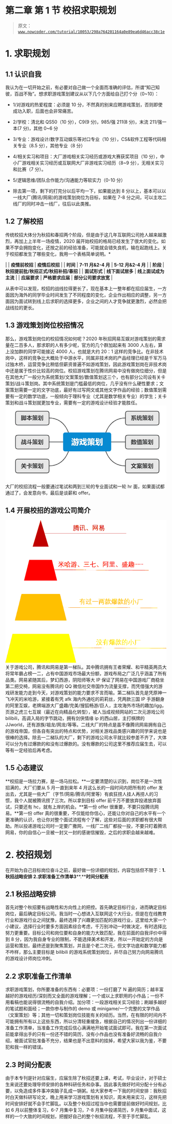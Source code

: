 # 第二章 第 1 节 校招求职规划

> 原文：[`www.nowcoder.com/tutorial/10053/298a764201164a0e89ea6d46acc38c1e`](https://www.nowcoder.com/tutorial/10053/298a764201164a0e89ea6d46acc38c1e)

# **1\. 求职规划**

## **1.1 认识自我**

我认为在一切开始之前，有必要对自己做一个全面而准确的评估，所谓“知己知彼，百战不殆”。想求职游戏策划建议从以下几个方面给自己打个分（0~10）：

*   1/对游戏的热爱程度：必须是 10 分，不然真的别来应聘游戏策划，否则即使成功入职，后面也会非常痛苦。

*   2/学校：清北和 QS50（10 分），C9(9 分)，985/强 211(8 分)，末流 211/强一本(7 分)，其他 0~6 分

*   3/专业：游戏设计/数字互动娱乐等对口专业（10 分），CS&软件工程等代码相关专业（8.5 分），其他专业（8 分）

*   4/相关实习和项目：大厂游戏相关实习经历或游戏大赛获奖项目（10 分），中小厂游戏相关实习经历或互联网大厂非游戏实习经历（8~9 分），无相关实习和比赛（7 分）。

*   5/逻辑思维/团队合作能力/沟通能力等软实力（0-10 分）

*   除去第一项，剩下的打完分以后平均一下，如果能达到 8 分以上，基本可以以一线大厂(腾讯/网易)的游戏策划岗位为目标，如果在 7-8 分之间，可以主攻二线厂的同时冲击一线厂，往后以此类推。

## **1.2 了解校招**

传统校招大体分为秋招和春招两个阶段，但是由于这几年互联网公司抢人越来越激烈，再加上上半年一场疫情，2020 届开始校招的格局已经发生了很大的变化。如果不学会拥抱变化，还按之前的经验准备，可能就会错失良机，输在起跑线上。关于校招都发生了哪些变化，我用一个表格简单说明。*

|  | **疫情前校招** | **疫情后校招** |
| **时间** | **7-11 月&2-4 月** | **5-12 月&2-4 月** |
| **阶段** | **秋招提前批/秋招正式/秋招补招/春招** |
| **面试形式** | **线下面试居多** | **线上面试成为主流** |
| **应届要求** | **严格要求应届** | **部分公司要求放宽** |

从表中可以发现，校招的战线拉得更长了，现在基本上一整年都在招应届生，一方面因为海外的同学毕业时间发生了不同程度的变化，企业作出相应的调整，另一方面因为面试转到线上后求职的选择更多，企业之间的人才竞争就更激烈，必然会把战线拉的更长。

## 1.3 游戏策划岗位校招情况

那么，游戏策划岗位的校招情况如何呢？2020 年秋招网易互娱对游戏策划的需求量在二百多人，那求职的人有多少呢，官方的几个群加起来有 3000 人左右，算上没加群的同学可能接近 4000 人，也就是大约 20：1 这样的竞争比。在非技术岗中，这样的竞争比大概处于中游水平，同属非技术岗的产品经理已经是千军万马过独木桥，运营竞争比稍低但薪资普遍不如游戏策划，因此游戏策划岗在非技术岗中还是属于性价比较高的岗位。校招游戏策划在腾讯网易中没有做岗位细分，但是在其他大厂一般分为系统策划/文案策划/数值策划这三个，也有部分公司设有关卡策划/战斗策划岗。其中系统策划是门槛最低的岗位，几乎没有什么硬性要求；文案策划需要一定的文字功底，最好有过写网文或其他文字作品的经验；数值策划需要有一定的数学功底，一般倾向于理科专业（尤其是数学相关专业）的学生；关卡策划和战斗策划就更加专业，需要有一定的游戏设计经验才能胜任。![](img/748e83d10daa50a5e0dcc4b972876730.png)大厂的校招流程一般要通过笔试和两到三轮的专业面试和一轮 hr 面，如果面试都通过了，会发意向书，最后是谈薪和 offer。

## 1.4 开展校招的游戏公司简介

![](img/1f677601a0134bc4f55d472e177ee35b.png)关于游戏公司，腾讯和网易是第一梯队。其中腾讯拥有王者荣耀、和平精英两员大将常年霸占榜一二，占有中国游戏市场最大份额，游戏布局之广泛几乎涵盖了所有品类。网易紧随其后，梦幻西游，阴阳师等大 IP 保证了网易在中国游戏厂商稳坐第二把交椅，网易没有腾讯的 QQ 微信社交帝国作为流量支撑，而凭借强大的游戏研发能力走到今天，对游戏策划的能力要求不言而喻。第二梯队首先是凭原神一飞冲天的米哈游，紧接着有凭 afk 海内外通吃的莉莉丝，凭两款三国 IP 手游翻身的阿里互娱，老牌端游大厂盛趣/完美/搜狐畅游/巨人，主攻海外市场的趣加/igg，页游之虎三七互娱（最近在向精品化转型），被人当成视频网站的二次元游戏公司 bilibili，高调入局的字节跳动，拥有剑侠情缘 ip 的西山居，主打棋牌的 JJworld，还有游族/祖龙/网龙/等等。二线大厂的特点是虽不像腾讯网易拥有自己的游戏帝国，但各自有突出的特点和优势，对相关游戏品类感兴趣的同学来说也是很棒的选择。除去一二梯队的大厂，剩下的游戏公司水平就比较参差不齐了，大体可以分为有过爆款的和没有过爆款的。没有爆款的公司这里不推荐应届生去，可以等有一定经验后再考虑。

## 1.5 **心态建议**

**校招是一场拉力赛，是一场马拉松。**一定要清楚的认识到，岗位不是一次性招满的，大厂们要从 5 月一直到来年 4 月这么长的一段时间内把所有的 offer 发出去，尤其是一些大厂（字节/网易/腾讯/阿里等）有疯狂捞人挂人再捞人的习惯，我个人就被腾讯捞了三次。所以拿到目标 offer 前千万不要放弃投递放弃面试，只要还有 hc，就有上岸的机会。**第一份 offer 很重要，不要只投腾讯网易。**第一份 offer 真的很重要，不仅能给你信心，还能让你对自己的水平有一个更准确的认识，也让你对整个面试流程有个了解，这些对后面的求职都有很大帮助。所以投递游戏公司时一定要广撒网，一线厂二线厂都投一投，不要只盯着腾讯网易，你的自信心一旦被一封又一封的感谢信摧毁，之后的求职会越来越难。

# 2\. 校招规划

在开始为自己目标岗位奋斗之前，最好做一份详细的规划，内容包括但不限于：**1.秋招战略安排 ****2.求职准备工作清单****3****.****时间分配表**

## 2.1 **秋招战略安排**

首先对整个秋招要有战略性和方向性上的把控。首先确定目标行业，进而确定目标岗位，最后确定目标公司。我当时一心想进入互联网这个大行业，但是在在线教育行业和游戏行业之间犹豫，最终选择了兴趣更加匹配的游戏行业，这里给大家一个小建议，选择行业时要多方面因素综合考虑，千万别冲动一时做决定，有时选择比努力更重要。目标公司和岗位要和自身的能力大致匹配，我在前面的自我评价中得到 8 分，因为我自身专业的限制，不能选择美术和开发，所以一开始定的方向是运营和策划，最终还是到聚焦策划，并且是个老二次元，但文字功底和数学能力都不咋样，那么主要目标是 bilibili 的游戏系统策划岗位，并尽自己努力向网易腾讯的游戏设计师岗位冲刺。

## 2.2 **求职准备工作清单**

求职游戏策划，你所要准备的东西有：必要项：一份打磨了 N 遍的简历；越丰富越好的游戏经历/深刻而又全面的游戏理解；一个或以上求职用的小作品；一份不用看稿也能说得很流畅的自我介绍。加分项：一段游戏相关实习经验；刷越多越好的笔试题和面经；一款你参与制作的 demo 或 minigame/一个完整的文学作品（文案策划）等；其他一切和策划岗位技能有关的经历。当然，在有限的时间内不可能拥有所有以上这些东西，所以分清轻重缓急，根据自己的情况列出一份详细的准备工作清单，当准备工作完成后信心满满地开始笔试面试即可。我在第一次面试前能拿得出手的只有一份还不错的简历，没有小作品也没有准备好流畅的自我介绍，被面试官批准备不充分，结果也是不出意料的挂掉，希望大家以我为鉴，不要犯和我一样的错误。

## 2.3 **时间分配表**

由于本专刊是针对应届生，应届生除了秋招还要上课，考试，毕业设计，对于硕士生来说还要处理导师安排的各种科研任务和杂事。因此事先做好时间分配十分有必要，以免造成多件事冲突脑子乱成一锅粥。给大家参考一下我的时间安排：我秋招时白天做科研写论文，晚上用来学习游戏策划有关知识，周末用来实习，这样先把时间安排好就不会手忙脚乱。以及整个秋招过程当中也需要提前做好时间规划，比如 6 月以前整体复习，6-7 月集中复习，7-8 月集中投递简历，9 月集中面试，这样的一个大致的时间规划，把握好自己的整个秋招流程，不至于手忙脚乱。